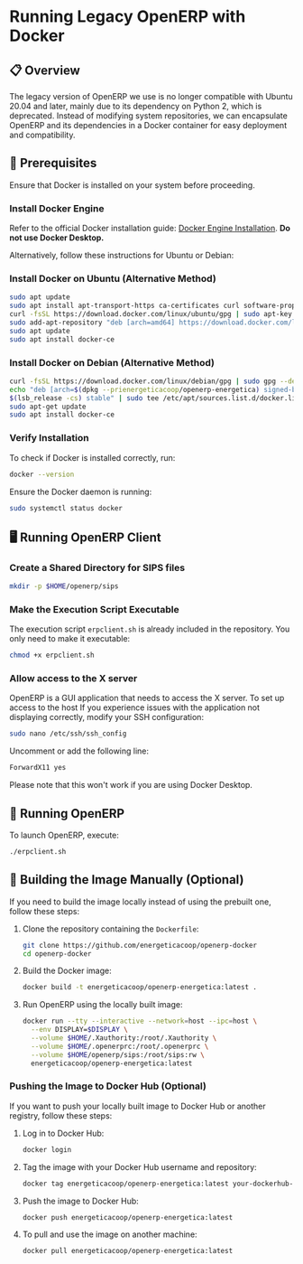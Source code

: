 # Running Legacy OpenERP with Docker

## 📋 Overview

The legacy version of OpenERP we use is no longer compatible with Ubuntu 20.04 and later, mainly due to its dependency on Python 2, which is deprecated. Instead of modifying system repositories, we can encapsulate OpenERP and its dependencies in a Docker container for easy deployment and compatibility.

## 🔧 Prerequisites

Ensure that Docker is installed on your system before proceeding.

### Install Docker Engine

Refer to the official Docker installation guide: [Docker Engine Installation](https://docs.docker.com/engine/install/). **Do not use Docker Desktop.**

Alternatively, follow these instructions for Ubuntu or Debian:

### Install Docker on Ubuntu (Alternative Method)

```bash
sudo apt update
sudo apt install apt-transport-https ca-certificates curl software-properties-common
curl -fsSL https://download.docker.com/linux/ubuntu/gpg | sudo apt-key add -
sudo add-apt-repository "deb [arch=amd64] https://download.docker.com/linux/ubuntu jammy stable"
sudo apt update
sudo apt install docker-ce
```

### Install Docker on Debian (Alternative Method)

```bash
curl -fsSL https://download.docker.com/linux/debian/gpg | sudo gpg --dearmor -o /usr/share/keyrings/docker-archive-keyring.gpg
echo "deb [arch=$(dpkg --prienergeticacoop/openerp-energetica) signed-by=/usr/share/keyrings/docker-archive-keyring.gpg] https://download.docker.com/linux/debian \
$(lsb_release -cs) stable" | sudo tee /etc/apt/sources.list.d/docker.list > /dev/null
sudo apt-get update
sudo apt install docker-ce
```

### Verify Installation

To check if Docker is installed correctly, run:

```bash
docker --version
```

Ensure the Docker daemon is running:

```bash
sudo systemctl status docker
```

## 🖥️ Running OpenERP Client

### Create a Shared Directory for SIPS files

```bash
mkdir -p $HOME/openerp/sips
```

### Make the Execution Script Executable

The execution script `erpclient.sh` is already included in the repository. You only need to make it executable:

```bash
chmod +x erpclient.sh
```

### Allow access to the X server

OpenERP is a GUI application that needs to access the X server. To set up access to the host If you experience issues with the application not displaying correctly, modify your SSH configuration:

```bash
sudo nano /etc/ssh/ssh_config
```

Uncomment or add the following line:

```bash
ForwardX11 yes
```

Please note that this won't work if you are using Docker Desktop.

## 🚀 Running OpenERP

To launch OpenERP, execute:

```bash
./erpclient.sh
```

## 🐋 Building the Image Manually (Optional)

If you need to build the image locally instead of using the prebuilt one, follow these steps:

1. Clone the repository containing the `Dockerfile`:
   ```bash
   git clone https://github.com/energeticacoop/openerp-docker
   cd openerp-docker
   ```
2. Build the Docker image:
   ```bash
   docker build -t energeticacoop/openerp-energetica:latest .
   ```
3. Run OpenERP using the locally built image:
   ```bash
   docker run --tty --interactive --network=host --ipc=host \
     --env DISPLAY=$DISPLAY \
     --volume $HOME/.Xauthority:/root/.Xauthority \
     --volume $HOME/.openerprc:/root/.openerprc \
     --volume $HOME/openerp/sips:/root/sips:rw \
     energeticacoop/openerp-energetica:latest
   ```

### Pushing the Image to Docker Hub (Optional)

If you want to push your locally built image to Docker Hub or another registry, follow these steps:

1. Log in to Docker Hub:
   ```bash
   docker login
   ```
2. Tag the image with your Docker Hub username and repository:
   ```bash
   docker tag energeticacoop/openerp-energetica:latest your-dockerhub-username/openerp-energetica:latest
   ```
3. Push the image to Docker Hub:
   ```bash
   docker push energeticacoop/openerp-energetica:latest
   ```
4. To pull and use the image on another machine:
   ```bash
   docker pull energeticacoop/openerp-energetica:latest
   ```
